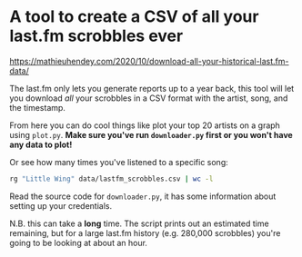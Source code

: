 # A tool to create a CSV of all your last.fm scrobbles ever

https://mathieuhendey.com/2020/10/download-all-your-historical-last.fm-data/

The last.fm only lets you generate reports up to a year back, this tool will let
you download *all* your scrobbles in a CSV format with the artist, song, and the
timestamp.

From here you can do cool things like plot your top 20 artists on a graph using `plot.py`.
**Make sure you've run `downloader.py` first or you won't have any data to plot!**

Or see how many times you've listened to a specific song:

```bash
rg "Little Wing" data/lastfm_scrobbles.csv | wc -l
```

Read the source code for `downloader.py`, it has some information about setting
up your credentials.

N.B. this can take a **long** time. The script prints out an estimated time
remaining, but for a large last.fm history (e.g. 280,000 scrobbles) you're going
to be looking at about an hour.
